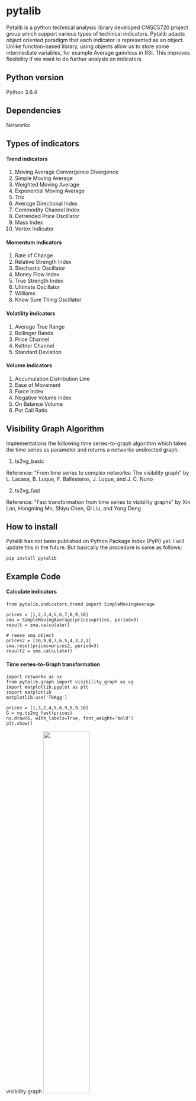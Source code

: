 # pytalib
Pytalib is a python technical analysis library developed CMSC5720 project group which support various types of technical indicators. Pytalib adapts object oriented paradigm that each indicator is represented as an object. Unlike function-based library, using objects allow us to store some intermediate variables, for example Average gain/loss in RSI. This improves flexibility if we want to do further analysis on indicators.

## Python version
Python 3.6.4

## Dependencies
Networkx

## Types of indicators
#### Trend indicators
  1. Moving Average Convergence Divergence
  2. Simple Moving Average
  3. Weighted Moving Average
  4. Exponential Moving Average
  5. Trix
  6. Average Directional Index
  7. Commodity Channel Index
  8. Detrended Price Oscillator
  9. Mass Index
  10. Vortex Indicator
  
#### Momentum indicators
  1. Rate of Change
  2. Relative Strength Index
  3. Stochastic Oscillator
  4. Money Flow Index
  5. True Strength Index
  6. Ultimate Oscillator
  7. Williams
  8. Know Sure Thing Oscillator
  
#### Volatility indicators
  1. Average True Range
  2. Bollinger Bands
  3. Price Channel
  4. Keltner Channel
  5. Standard Deviation
  
#### Volume indicators
  1. Accumulation Distribution Line
  2. Ease of Movement
  3. Force Index
  4. Negative Volume Index
  5. On Balance Volume
  6. Put Call Ratio

## Visibility Graph Algorithm
Implementations the following time series-to-graph algorithm which takes the time series as parameter and returns a networkx undirected graph.

1. ts2vg_basic
  
Reference: "From time series to complex networks: The visibility graph" by L. Lacasa, B. Luque, F. Ballesteros, J. Luque, and J. C. Nuno

2. ts2vg_fast
  
Reference: "Fast transformation from time series to visibility graphs" by Xin Lan, Hongming Mo, Shiyu Chen, Qi Liu, and Yong Deng
	
## How to install
Pytalib has not been published on Python Package Index (PyPi) yet. I will update this in the future.
But basically the procedure is same as follows:
```
pip install pytalib
```

## Example Code
#### Calculate indicators
```
from pytalib.indicators.trend import SimpleMovingAverage

prices = [1,2,3,4,5,6,7,8,9,10]
sma = SimpleMovingAverage(prices=prices, period=3)
result = sma.calculate()

# reuse sma object
prices2 = [10,9,8,7,6,5,4,3,2,1]
sma.reset(prices=prices2, period=3)
result2 = sma.calculate()
```

#### Time series-to-Graph transformation
```
import networkx as nx
from pytalib.graph import visibility_graph as vg
import matplotlib.pyplot as plt
import matplotlib
matplotlib.use('TkAgg')

prices = [1,3,2,4,5,6,9,8,9,10]
G = vg.ts2vg_fast(prices)
nx.draw(G, with_labels=True, font_weight='bold')
plt.show()
```
visibility graph
<img src="https://github.com/dennis199441/pytalib/blob/master/example/graph.png" width="50%" height="50%">

